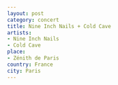 ```yaml
---
layout: post
category: concert
title: Nine Inch Nails + Cold Cave
artists: 
- Nine Inch Nails
- Cold Cave
place: 
- Zénith de Paris
country: France
city: Paris
---
```


